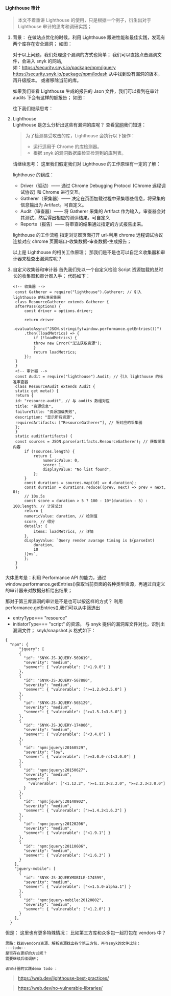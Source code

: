 #### Lighthouse 审计

> 本文不着重讲 Lighthouse 的使用，只是根据一个例子，衍生出对于 Lighthouse 审计的思考和调研实践；

1. 背景：
   在做站点优化的时候，利用 Lighthouse 跟进性能和最佳实践，发现有两个库存在安全漏洞；
   如图：

   对于以上问题，我们处理这个漏洞的方式也简单；
   我们可以直接点击漏洞文件，会进入 snyk 的网站,  
   如：<https://security.snyk.io/package/npm/jquery>
   <https://security.snyk.io/package/npm/lodash>
   从中找到没有漏洞的版本，再升级版本。
   或者移除当前的库。

   如果我们查看 Lighthouse 生成的报告的 Json 文件，我们可以看到在审计 audits 下会有这样的额报告；
   如图：

   往下我们继续思考：

2. Lighthouse  
   Lighthouse 是怎么分析出这些有漏洞的库呢？
   查看[官网](https://web.dev/no-vulnerable-libraries)我们知道：

   > 为了检测易受攻击的库，Lighthouse 会执行以下操作：
   >
   > - 运行适用于 Chrome 的库检测器。
   > - 根据 snyk 的漏洞数据库检查检测到的库列表。

   请继续思考：
   这里我们假定我们对 Lighthouse 的工作原理有一定的了解：

   lighthouse 的组成：

   - Driver（驱动）—— 通过 Chrome Debugging Protocol (Chrome 远程调试协议) 和 Chrome 进行交互。
   - Gatherer（采集器）—— 决定在页面加载过程中采集哪些信息，将采集的信息输出为 Artifact。可自定义。
   - Audit（审查器）—— 将 Gatherer 采集的 Artifact 作为输入，审查器会对其测试，然后得出相应的测评结果。可自定义
   - Reporte（报告）—— 将审查的结果通过指定的方式报告出来。

   lighthouse 的工作流程
   指定浏览器页面打开 url-利用 chrome 远程调试协议连接对应 chrome 页面端口-收集数据-审查数据-生成报告；

   以上是 Lighthouse 的相关工作原理；
   那我们是不是也可以自定义收集器和审计器来检查出漏洞库呢？

3. 自定义收集器和审计器
   首先我们先以一个自定义检验 Script 资源加载的总时长的收集器和审计器入手；
   代码如下：

   ```
   <!-- 收集器 -->
    const Gatherer = require("lighthouse").Gatherer; // 引入 lighthouse 的标准采集器
    class ResourceGatherer extends Gatherer {
    afterPass(options) {
        const driver = options.driver;

        return driver
        .evaluateAsync("JSON.stringify(window.performance.getEntries())")
        .then((loadMetrics) => {
            if (!loadMetrics) {
            throw new Error("无法获取资源");
            }
            return loadMetrics;
        });
    }
    }
    <!-- 审计器 -->
    const Audit = require("lighthouse").Audit; // 引入 lighthouse 的标准审查器
    class ResourceAudit extends Audit {
    static get meta() {
    return {
    id: "resource-audit", // 与 audits 数组对应
    title: "资源信息",
    failureTitle: "资源加载失败",
    description: "显示所有资源",
    requiredArtifacts: ["ResourceGatherer"], // 所对应的采集器
    };
    }
    static audit(artifacts) {
    const sources = JSON.parse(artifacts.ResourceGatherer); // 获取采集内容
        if (!sources.length) {
            return {
                numericValue: 0,
                score: 1,
                displayValue: "No list found",
            };
        }
        const durations = sources.map((d) => d.duration);
        const duration = durations.reduce((prev, next) => prev + next, 0);
        // 10s,5s
        const score = duration > 5 ? 100 - 10*(duration - 5) : 100;length; // 计算总分
        return {
        numericValue: duration, // 检测值
        score, // 得分
        details: {
            items: loadMetrics, // 详情
        },
        displayValue: `Query render avarage timing is ${parseInt(
            duration,
            10
        )}ms`,
        };
    }
    }

   ```

大体思考是：利用 Performance API 的能力，通过 window.performance.getEntries()获取当前页面的各种类型资源，再通过自定义的审计器来对数据分析给出结果；

那对于第三库漏洞的审计是不是也可以按这样的方式？
利用 performance.getEntries(),我们可以从中筛选出

- entryType=== "resource"
- initiatorType=== "script"
  的资源。
  与 snyk 提供的漏洞库文件对比，识别出漏洞文件；
  snyk/snapshot.js 格式如下：

```
{
  "npm": {
      "jquery": [
      {
        "id": "SNYK-JS-JQUERY-569619",
        "severity": "medium",
        "semver": { "vulnerable": ["<1.9.0"] }
      },
      {
        "id": "SNYK-JS-JQUERY-567880",
        "severity": "medium",
        "semver": { "vulnerable": [">=1.2.0<3.5.0"] }
      },
      {
        "id": "SNYK-JS-JQUERY-565129",
        "severity": "medium",
        "semver": { "vulnerable": [">=1.5.1<3.5.0"] }
      },
      {
        "id": "SNYK-JS-JQUERY-174006",
        "severity": "medium",
        "semver": { "vulnerable": ["<3.4.0"] }
      },
      {
        "id": "npm:jquery:20160529",
        "severity": "low",
        "semver": { "vulnerable": [">=3.0.0-rc1<3.0.0"] }
      },
      {
        "id": "npm:jquery:20150627",
        "severity": "medium",
        "semver": {
          "vulnerable": ["<1.12.2", ">=1.12.3<2.2.0", ">=2.2.3<3.0.0"]
        }
      },
      {
        "id": "npm:jquery:20140902",
        "severity": "medium",
        "semver": { "vulnerable": [">=1.4.2<1.6.2"] }
      },
      {
        "id": "npm:jquery:20120206",
        "severity": "medium",
        "semver": { "vulnerable": ["<1.9.1"] }
      },
      {
        "id": "npm:jquery:20110606",
        "severity": "medium",
        "semver": { "vulnerable": ["<1.6.3"] }
      }
    ],
    "jquery-mobile": [
      {
        "id": "SNYK-JS-JQUERYMOBILE-174599",
        "severity": "medium",
        "semver": { "vulnerable": ["<=1.5.0-alpha.1"] }
      },
      {
        "id": "npm:jquery-mobile:20120802",
        "severity": "medium",
        "semver": { "vulnerable": ["<1.2.0"] }
      }
    ],
  }
```

但是：
这里也有更多特殊情况：
比如第三方库和众多包一起打包在 vendors 中？

    思路：找到vendors资源，解析资源找出各个第三方包，再与snyk的文件比较；
    ---todo--
    是否存在更好的方式呢？
    需要继续后续调研；

    该审计器的实践demo todo :

> <https://web.dev/lighthouse-best-practices/>

> <https://web.dev/no-vulnerable-libraries/>
